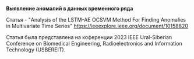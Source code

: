 **Выявление аномалий в данных временного ряда**

Статья - "Analysis of the LSTM-AE OCSVM Method For Finding Anomalies in Multivariate Time Series" 
https://ieeexplore.ieee.org/document/10158820

Статья была представлена на коференции 2023 IEEE Ural-Siberian Conference on Biomedical Engineering, Radioelectronics and Information Technology (USBEREIT). 
